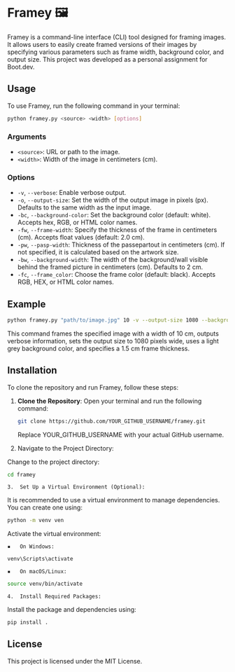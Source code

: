 # Framey 🖼️

Framey is a command-line interface (CLI) tool designed for framing images. It allows users to easily create framed versions of their images by specifying various parameters such as frame width, background color, and output size. This project was developed as a personal assignment for Boot.dev.

## Usage

To use Framey, run the following command in your terminal:

```bash
python framey.py <source> <width> [options]
```

### Arguments

-   `<source>`: URL or path to the image.
-   `<width>`: Width of the image in centimeters (cm).

### Options

-   `-v`, `--verbose`: Enable verbose output.
-   `-o`, `--output-size`: Set the width of the output image in pixels (px). Defaults to the same width as the input image.
-   `-bc`, `--background-color`: Set the background color (default: white). Accepts hex, RGB, or HTML color names.
-   `-fw`, `--frame-width`: Specify the thickness of the frame in centimeters (cm). Accepts float values (default: 2.0 cm).
-   `-pw`, `--pasp-width`: Thickness of the passepartout in centimeters (cm). If not specified, it is calculated based on the artwork size.
-   `-bw`, `--background-width`: The width of the background/wall visible behind the framed picture in centimeters (cm). Defaults to 2 cm.
-   `-fc`, `--frame_color`: Choose the frame color (default: black). Accepts RGB, HEX, or HTML color names.

## Example

```bash
python framey.py "path/to/image.jpg" 10 -v --output-size 1080 --background-color "#f0f0f0" -fw 1.5
```

This command frames the specified image with a width of 10 cm, outputs verbose information, sets the output size to 1080 pixels wide, uses a light grey background color, and specifies a 1.5 cm frame thickness.

## Installation

To clone the repository and run Framey, follow these steps:

1. **Clone the Repository**:
   Open your terminal and run the following command:

   ```bash
   git clone https://github.com/YOUR_GITHUB_USERNAME/framey.git
   ```
   Replace YOUR_GITHUB_USERNAME with your actual GitHub username.

2.	Navigate to the Project Directory:

Change to the project directory:

```bash
cd framey
```

	3.	Set Up a Virtual Environment (Optional):

It is recommended to use a virtual environment to manage dependencies. You can create one using:

```bash
python -m venv ven
```

Activate the virtual environment:

	▪	On Windows:

```bash
venv\Scripts\activate
```

	▪	On macOS/Linux:

```bash
source venv/bin/activate
```

	4.	Install Required Packages:
Install the package and dependencies using:

```bash
pip install .
```

## License

This project is licensed under the MIT License.
